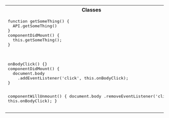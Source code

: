 <table>
  <tr>
    <th>Classes</th>
    <th>Hooks</th>
  </tr>
  <tr>
    <td><pre lang="javascript">
function getSomeThing() {
  API.getSomeThing()
}
componentDidMount() {
  this.getSomeThing();
}
    </pre></td>
    <td><pre lang="javascript">
const getSomeThing = () => API.getSomeThing();
useEffect(() => {
  getSomeThing();
}, []);
    </pre></td>
  </tr>
    <tr>
    <td>
      <pre lang="javascript">
onBodyClick() {}
componentDidMount() {
  document.body
    .addEventListener('click', this.onBodyClick);
}

componentWillUnmount() {
  document.body
    .removeEventListener('click', this.onBodyClick);
}
      </pre>
    </td>
    <td>
      <pre lang="javascript">
const onBodyClick = () => {};
useEffect(() => {
  document.body
    .addEventListener('click', onBodyClick);
 
  return () => document
    .body.removeEventListener('click', onBodyClick);
}, []);
      </pre>
    </td>
  </tr>
<table>
